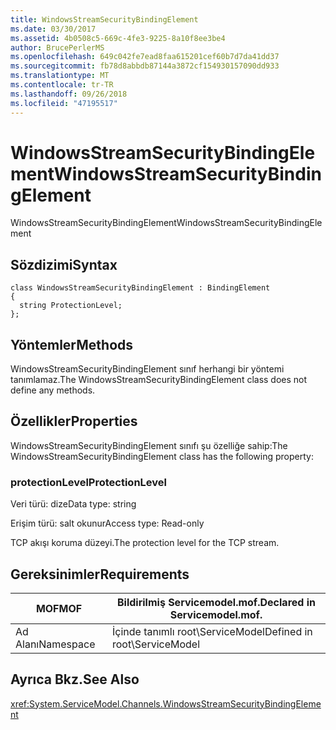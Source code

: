 ```yaml
---
title: WindowsStreamSecurityBindingElement
ms.date: 03/30/2017
ms.assetid: 4b0508c5-669c-4fe3-9225-8a10f8ee3be4
author: BrucePerlerMS
ms.openlocfilehash: 649c042fe7ead8faa615201cef60b7d7da41dd37
ms.sourcegitcommit: fb78d8abbdb87144a3872cf154930157090dd933
ms.translationtype: MT
ms.contentlocale: tr-TR
ms.lasthandoff: 09/26/2018
ms.locfileid: "47195517"
---
```

# <a name="windowsstreamsecuritybindingelement"></a><span data-ttu-id="7d6bd-102">WindowsStreamSecurityBindingElement</span><span class="sxs-lookup"><span data-stu-id="7d6bd-102">WindowsStreamSecurityBindingElement</span></span>
<span data-ttu-id="7d6bd-103">WindowsStreamSecurityBindingElement</span><span class="sxs-lookup"><span data-stu-id="7d6bd-103">WindowsStreamSecurityBindingElement</span></span>  
  
## <a name="syntax"></a><span data-ttu-id="7d6bd-104">Sözdizimi</span><span class="sxs-lookup"><span data-stu-id="7d6bd-104">Syntax</span></span>  
  
```  
class WindowsStreamSecurityBindingElement : BindingElement  
{  
  string ProtectionLevel;  
};  
```  
  
## <a name="methods"></a><span data-ttu-id="7d6bd-105">Yöntemler</span><span class="sxs-lookup"><span data-stu-id="7d6bd-105">Methods</span></span>  
 <span data-ttu-id="7d6bd-106">WindowsStreamSecurityBindingElement sınıf herhangi bir yöntemi tanımlamaz.</span><span class="sxs-lookup"><span data-stu-id="7d6bd-106">The WindowsStreamSecurityBindingElement class does not define any methods.</span></span>  
  
## <a name="properties"></a><span data-ttu-id="7d6bd-107">Özellikler</span><span class="sxs-lookup"><span data-stu-id="7d6bd-107">Properties</span></span>  
 <span data-ttu-id="7d6bd-108">WindowsStreamSecurityBindingElement sınıfı şu özelliğe sahip:</span><span class="sxs-lookup"><span data-stu-id="7d6bd-108">The WindowsStreamSecurityBindingElement class has the following property:</span></span>  
  
### <a name="protectionlevel"></a><span data-ttu-id="7d6bd-109">protectionLevel</span><span class="sxs-lookup"><span data-stu-id="7d6bd-109">ProtectionLevel</span></span>  
 <span data-ttu-id="7d6bd-110">Veri türü: dize</span><span class="sxs-lookup"><span data-stu-id="7d6bd-110">Data type: string</span></span>  
  
 <span data-ttu-id="7d6bd-111">Erişim türü: salt okunur</span><span class="sxs-lookup"><span data-stu-id="7d6bd-111">Access type: Read-only</span></span>  
  
 <span data-ttu-id="7d6bd-112">TCP akışı koruma düzeyi.</span><span class="sxs-lookup"><span data-stu-id="7d6bd-112">The protection level for the TCP stream.</span></span>  
  
## <a name="requirements"></a><span data-ttu-id="7d6bd-113">Gereksinimler</span><span class="sxs-lookup"><span data-stu-id="7d6bd-113">Requirements</span></span>  
  
|<span data-ttu-id="7d6bd-114">MOF</span><span class="sxs-lookup"><span data-stu-id="7d6bd-114">MOF</span></span>|<span data-ttu-id="7d6bd-115">Bildirilmiş Servicemodel.mof.</span><span class="sxs-lookup"><span data-stu-id="7d6bd-115">Declared in Servicemodel.mof.</span></span>|  
|---------|-----------------------------------|  
|<span data-ttu-id="7d6bd-116">Ad Alanı</span><span class="sxs-lookup"><span data-stu-id="7d6bd-116">Namespace</span></span>|<span data-ttu-id="7d6bd-117">İçinde tanımlı root\ServiceModel</span><span class="sxs-lookup"><span data-stu-id="7d6bd-117">Defined in root\ServiceModel</span></span>|  
  
## <a name="see-also"></a><span data-ttu-id="7d6bd-118">Ayrıca Bkz.</span><span class="sxs-lookup"><span data-stu-id="7d6bd-118">See Also</span></span>  
 <xref:System.ServiceModel.Channels.WindowsStreamSecurityBindingElement>
